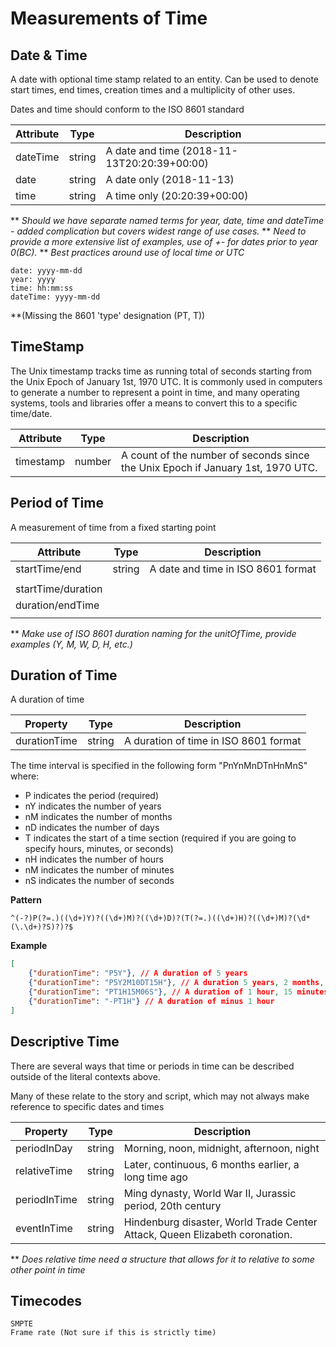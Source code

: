 # Measurements of Time

## Date & Time

A date with optional time stamp related to an entity. Can be used to denote start times, end times, creation times and a multiplicity of other uses.

Dates and time should conform to the ISO 8601 standard

| Attribute | **Type** | **Description**                             |
| --------- | -------- | ------------------------------------------- |
| dateTime  | string   | A date and time (2018-11-13T20:20:39+00:00) |
| date      | string   | A date only (2018-11-13)                    |
| time      | string   | A time only (20:20:39+00:00)                |

** *Should we have separate named terms for year, date, time and dateTime - added complication but covers widest 
range of use cases.*
** *Need to provide a more extensive list of examples, use of +- for dates prior to year 0(BC).*
** *Best practices around use of local time or UTC*


    date: yyyy-mm-dd
    year: yyyy
    time: hh:mm:ss
    dateTime: yyyy-mm-dd

**(Missing the 8601 'type' designation (PT, T))

## TimeStamp

The Unix timestamp tracks time as running total of seconds starting from the Unix Epoch of January 1st, 1970 UTC. It is commonly used in computers to generate a number to represent a point in time, and many operating systems, tools and libraries offer a means to convert this to a specific time/date.

| Attribute | **Type** | **Description**                                              |
| --------- | -------- | ------------------------------------------------------------ |
| timestamp | number   | A count of the number of seconds since the Unix Epoch if January 1st, 1970 UTC. |





## Period of Time

A measurement of time from a fixed starting point

| Attribute          | **Type** | **Description**                    |
| ------------------ | -------- | ---------------------------------- |
| startTime/end      | string   | A date and time in ISO 8601 format |
|                    |          |                                    |
| startTime/duration |          |                                    |
| duration/endTime   |          |                                    |
|                    |          |                                    |

** *Make use of ISO 8601 duration naming for the unitOfTime, provide examples (Y, M, W, D, H, etc.)*



## Duration of Time

A duration of time


| **Property** | **Type** | **Description**                       |
| ------------ | -------- | ------------------------------------- |
| durationTime | string   | A duration of time in ISO 8601 format |

The time interval is specified in the following form "PnYnMnDTnHnMnS" where:

- P indicates the period (required)
- nY indicates the number of years
- nM indicates the number of months
- nD indicates the number of days
- T indicates the start of a time section (required if you are going to specify hours, minutes, or seconds)
- nH indicates the number of hours
- nM indicates the number of minutes
- nS indicates the number of seconds



**Pattern**

```
^(-?)P(?=.)((\d+)Y)?((\d+)M)?((\d+)D)?(T(?=.)((\d+)H)?((\d+)M)?(\d*(\.\d+)?S)?)?$
```



**Example**

```JSON
[
    {"durationTime": "P5Y"}, // A duration of 5 years
    {"durationTime": "P5Y2M10DT15H"}, // A duration 5 years, 2 months, 10 days and 15 hours
    {"durationTime": "PT1H15M06S"}, // A duration of 1 hour, 15 minutes and 6 seconds
    {"durationTime": "-PT1H"} // A duration of minus 1 hour
]
```







## Descriptive Time

There are several ways that time or periods in time can be described outside of the literal contexts above.

Many of these relate to the story and script, which may not always make reference to specific dates and times

| **Property** | **Type** | **Description**                                              |
| ------------ | -------- | ------------------------------------------------------------ |
| periodInDay  | string   | Morning, noon, midnight, afternoon, night                    |
| relativeTime | string   | Later, continuous, 6 months earlier, a long time ago         |
| periodInTime | string   | Ming dynasty, World War II, Jurassic period, 20th century    |
| eventInTime  | string   | Hindenburg disaster, World Trade Center Attack, Queen Elizabeth coronation. |

** _Does relative time need a structure that allows for it to relative to some other point in time_




## Timecodes
    SMPTE
    Frame rate (Not sure if this is strictly time)



